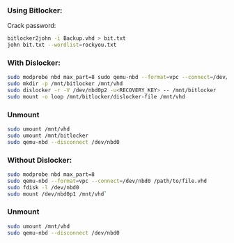 ### Using Bitlocker:

Crack password:

```bash
bitlocker2john -i Backup.vhd > bit.txt
john bit.txt --wordlist=rockyou.txt
```
### With Dislocker:

```bash
sudo modprobe nbd max_part=8 sudo qemu-nbd --format=vpc --connect=/dev/nbd0 /path/to/file.vhd
sudo mkdir -p /mnt/bitlocker /mnt/vhd
sudo dislocker -r -V /dev/nbd0p2 -u<RECOVERY_KEY> -- /mnt/bitlocker
sudo mount -o loop /mnt/bitlocker/dislocker-file /mnt/vhd
```
### Unmount

```bash
sudo umount /mnt/vhd
sudo umount /mnt/bitlocker
sudo qemu-nbd --disconnect /dev/nbd0
```

### Without Dislocker:

```bash
sudo modprobe nbd max_part=8
sudo qemu-nbd --format=vpc --connect=/dev/nbd0 /path/to/file.vhd
sudo fdisk -l /dev/nbd0
sudo mount /dev/nbd0p1 /mnt/vhd`
```

### Unmount

```bash
sudo umount /mnt/vhd
sudo qemu-nbd --disconnect /dev/nbd0
```

